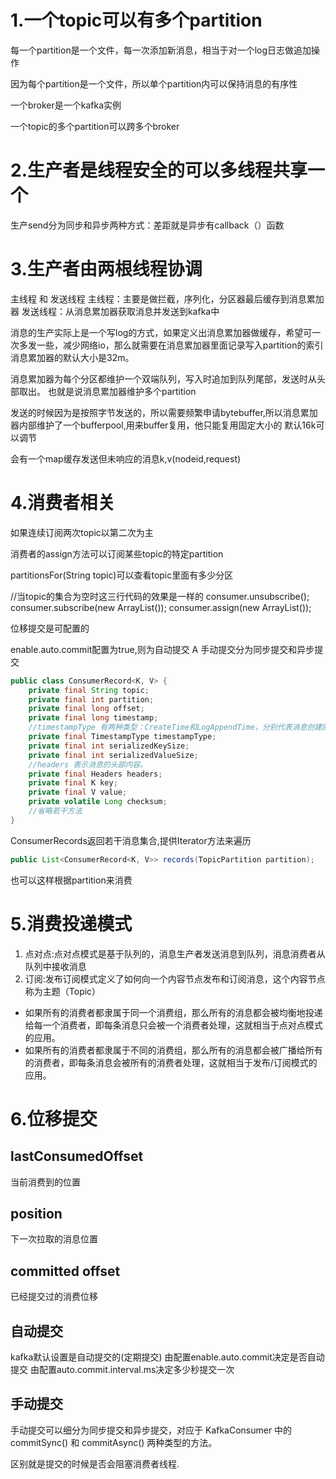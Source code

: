 # 1.一个topic可以有多个partition

每一个partition是一个文件，每一次添加新消息，相当于对一个log日志做追加操作

因为每个partition是一个文件，所以单个partition内可以保持消息的有序性

一个broker是一个kafka实例

一个topic的多个partition可以跨多个broker

# 2.生产者是线程安全的可以多线程共享一个

生产send分为同步和异步两种方式：差距就是异步有callback（）函数

# 3.生产者由两根线程协调

主线程 和 发送线程
主线程：主要是做拦截，序列化，分区器最后缓存到消息累加器
发送线程：从消息累加器获取消息并发送到kafka中

消息的生产实际上是一个写log的方式，如果定义出消息累加器做缓存，希望可一次多发一些，减少网络io，那么就需要在消息累加器里面记录写入partition的索引
消息累加器的默认大小是32m。

消息累加器为每个分区都维护一个双端队列，写入时追加到队列尾部，发送时从头部取出。
也就是说消息累加器维护多个partition

发送的时候因为是按照字节发送的，所以需要频繁申请bytebuffer,所以消息累加器内部维护了一个bufferpool,用来buffer复用，他只能复用固定大小的
默认16k可以调节

会有一个map缓存发送但未响应的消息k,v(nodeid,request)

# 4.消费者相关

如果连续订阅两次topic以第二次为主

消费者的assign方法可以订阅某些topic的特定partition

partitionsFor(String topic)可以查看topic里面有多少分区

//当topic的集合为空时这三行代码的效果是一样的
consumer.unsubscribe();
consumer.subscribe(new ArrayList<String>());
consumer.assign(new ArrayList<TopicPartition>());

位移提交是可配置的

enable.auto.commit配置为true,则为自动提交
A
手动提交分为同步提交和异步提交

```java
public class ConsumerRecord<K, V> {
    private final String topic;
    private final int partition;
    private final long offset;
    private final long timestamp;
    //timestampType 有两种类型：CreateTime和LogAppendTime，分别代表消息创建的时间戳和消息追加到日志的时间戳。
    private final TimestampType timestampType;
    private final int serializedKeySize;
    private final int serializedValueSize;
    //headers 表示消息的头部内容。
    private final Headers headers;
    private final K key;
    private final V value;
    private volatile Long checksum;
    //省略若干方法
}
```

ConsumerRecords返回若干消息集合,提供Iterator方法来遍历

```java
public List<ConsumerRecord<K, V>> records(TopicPartition partition);
```

也可以这样根据partition来消费

# 5.消费投递模式

1. 点对点:点对点模式是基于队列的，消息生产者发送消息到队列，消息消费者从队列中接收消息
2. 订阅:发布订阅模式定义了如何向一个内容节点发布和订阅消息，这个内容节点称为主题（Topic）

* 如果所有的消费者都隶属于同一个消费组，那么所有的消息都会被均衡地投递给每一个消费者，即每条消息只会被一个消费者处理，这就相当于点对点模式的应用。
* 如果所有的消费者都隶属于不同的消费组，那么所有的消息都会被广播给所有的消费者，即每条消息会被所有的消费者处理，这就相当于发布/订阅模式的应用。

# 6.位移提交

## lastConsumedOffset

当前消费到的位置

## position

下一次拉取的消息位置

## committed offset

已经提交过的消费位移

## 自动提交

kafka默认设置是自动提交的(定期提交)
由配置enable.auto.commit决定是否自动提交
由配置auto.commit.interval.ms决定多少秒提交一次

## 手动提交

手动提交可以细分为同步提交和异步提交，对应于 KafkaConsumer 中的 commitSync() 和 commitAsync() 两种类型的方法。

区别就是提交的时候是否会阻塞消费者线程.